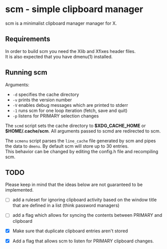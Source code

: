 # scm - simple clipboard manager

scm is a minimalist clipboard manager manager for X.

## Requirements
In order to build scm you need the Xlib and Xfixes header files.\
It is also expected that you have dmenu(1) installed.

## Running scm

Arguments:
* `-d` specifies the cache directory
* `-v` prints the version number
* `-V` enables debug messages which are printed to stderr
* `-1` runs scm for one loop iteration (fetch, save and quit)
* `-p` listens for PRIMARY selection changes

The `scmd` script sets the cache directory to **\$XDG_CACHE_HOME** or\
**\$HOME/.cache/scm**. All arguments passed to scmd are redirected to scm.

The `scmenu` script parses the `line_cache` file generated by scm and pipes\
the data to `dmenu`. By default scm will store up to 30 entries.\
This behavior can be changed by editing the config.h file and recompiling scm.

## TODO
Please keep in mind that the ideas below are not guaranteed to be implemented.
- [ ] add a ruleset for ignoring clipboard activity based on the window title
that are defined in a list (think password managers)
- [ ] add a flag which allows for syncing the contents between PRIMARY and clipboard
- [x] Make sure that duplicate clipboard entries aren't stored
- [x] Add a flag that allows scm to listen for PRIMARY clipboard changes.

